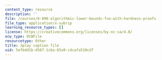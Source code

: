 ```yaml
---
content_type: resource
description: ''
file: /courses/6-890-algorithmic-lower-bounds-fun-with-hardness-proofs-fall-2014/5efbdd1bd5871cba65a9cdcafa510cd7_ziViLYrf1Ak.srt
file_type: application/x-subrip
learning_resource_types: []
license: https://creativecommons.org/licenses/by-nc-sa/4.0/
ocw_type: OCWFile
resourcetype: Other
title: 3play caption file
uid: 5efbdd1b-d587-1cba-65a9-cdcafa510cd7
---
```

